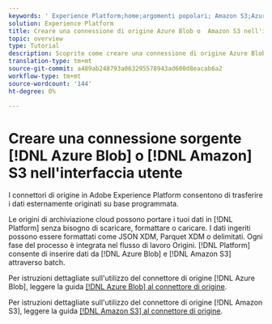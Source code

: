 ```yaml
---
keywords: ' Experience Platform;home;argomenti popolari; Amazon S3;Azure Blob'
solution: Experience Platform
title: Creare una connessione di origine Azure Blob o  Amazon S3 nell'interfaccia utente
topic: overview
type: Tutorial
description: Scoprite come creare una connessione di origine Azure Blob o  Amazon S3 utilizzando l'interfaccia utente di Adobe Experience Platform.
translation-type: tm+mt
source-git-commit: a489ab248793a063295578943ad600d8eacab6a2
workflow-type: tm+mt
source-wordcount: '144'
ht-degree: 0%

---
```



# Creare una connessione sorgente [!DNL Azure Blob] o [!DNL Amazon] S3 nell&#39;interfaccia utente

I connettori di origine in Adobe Experience Platform consentono di trasferire i dati esternamente originati su base programmata.

Le origini di archiviazione cloud possono portare i tuoi dati in [!DNL Platform] senza bisogno di scaricare, formattare o caricare. I dati ingeriti possono essere formattati come JSON XDM, Parquet XDM o delimitati. Ogni fase del processo è integrata nel flusso di lavoro Origini. [!DNL Platform] consente di inserire dati da  [!DNL Azure Blob] e  [!DNL Amazon S3] attraverso batch.

Per istruzioni dettagliate sull&#39;utilizzo del connettore di origine [!DNL Azure Blob], leggere la guida [[!DNL Azure Blob] al connettore di origine](./blob.md).

Per istruzioni dettagliate sull&#39;utilizzo del connettore di origine [!DNL Amazon S3], leggere la guida [[!DNL Amazon S3] al connettore di origine](./blob.md).
